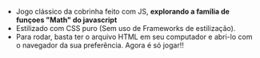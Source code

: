 * Jogo clássico da cobrinha feito com JS, **explorando a família de funçoes "Math" do javascript**
* Estilizado com CSS puro (Sem uso de Frameworks de estilização).
* Para rodar, basta ter o arquivo HTML em seu computador e abri-lo com o navegador da sua preferência. Agora é só jogar!!


